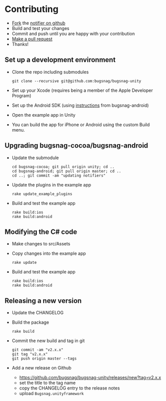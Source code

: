 
# Contributing

- [Fork](https://help.github.com/articles/fork-a-repo) the [notifier on github](https://github.com/bugsnag/bugsnag-android)
- Build and test your changes
- Commit and push until you are happy with your contribution
- [Make a pull request](https://help.github.com/articles/using-pull-requests)
- Thanks!

## Set up a development environment

- Clone the repo including submodules

    ```
    git clone --recursive git@github.com:bugsnag/bugsnag-unity
    ```
    
- Set up your Xcode (requires being a member of the Apple Developer Program)
- Set up the Android SDK (using [instructions](https://github.com/bugsnag/bugsnag-android/blob/master/CONTRIBUTING.md) from bugsnag-android)
- Open the example app in Unity
- You can build the app for iPhone or Android using the custom Build menu.

## Upgrading bugsnag-cocoa/bugsnag-android

- Update the submodule

    ```
    cd bugsnag-cocoa; git pull origin unity; cd ..
    cd bugsnag-android; git pull origin master; cd ..
    cd ..; git commit -am "updating notifiers"
    ```
    
- Update the plugins in the example app
    
    ```
    rake update_example_plugins
    ```

- Build and test the example app
    
    ```
    rake build:ios
    rake build:android
    ```
    
## Modifying the C# code

- Make changes to src/Assets
- Copy changes into the example app
    
    ```
    rake update
    ```
    
- Build and test the example app

    ```
    rake build:ios
    rake build:android
    ```
    
## Releasing a new version

- Update the CHANGELOG
- Build the package

    ```
    rake build
    ```

- Commit the new build and tag in git
    
    ```
    git commit -am "v2.x.x"
    git tag "v2.x.x"
    git push origin master --tags
    ```
- Add a new release on Github

    - https://github.com/bugsnag/bugsnag-unity/releases/new?tag=v2.x.x
    - set the title to the tag name
    - copy the CHANGELOG entry to the release notes
    - upload `Bugsnag.unityframework`


